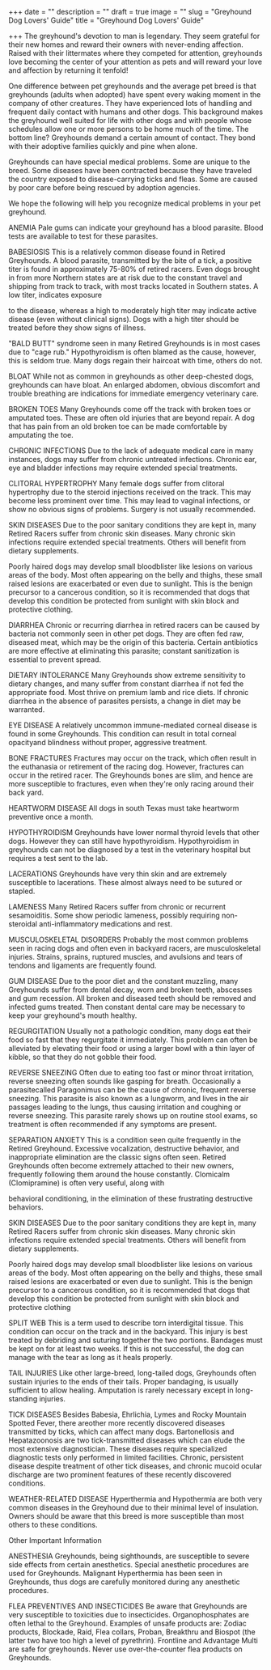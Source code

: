 +++
date = ""
description = ""
draft = true
image = ""
slug = "Greyhound Dog Lovers' Guide"
title = "Greyhound Dog Lovers' Guide"

+++
The greyhound's devotion to man is legendary. They seem grateful for their new homes and reward their owners with never-ending affection. Raised with their littermates where they competed for attention, greyhounds love becoming the center of your attention as pets and will reward your love and affection by returning it tenfold!

One difference between pet greyhounds and the average pet breed is that greyhounds (adults when adopted) have spent every waking moment in the company of other creatures. They have experienced lots of handling and frequent daily contact with humans and other dogs. This background makes the greyhound well suited for life with other dogs and with people whose schedules allow one or more persons to be home much of the time. The bottom line? Greyhounds demand a certain amount of contact. They bond with their adoptive families quickly and pine when alone.

Greyhounds can have special medical problems. Some are unique to the breed. Some diseases have been contracted because they have traveled the country exposed to disease-carrying ticks and fleas. Some are caused by poor care before being rescued by adoption agencies.

We hope the following will help you recognize medical problems in your pet greyhound.

ANEMIA Pale gums can indicate your greyhound has a blood parasite. Blood tests are available to test for these parasites.

BABESIOSIS This is a relatively common disease found in Retired Greyhounds. A blood parasite, transmitted by the bite of a tick, a positive titer is found in approximately 75-80% of retired racers. Even dogs brought in from more Northern states are at risk due to the constant travel and shipping from track to track, with most tracks located in Southern states. A low titer, indicates exposure

to the disease, whereas a high to moderately high titer may indicate active disease (even without clinical signs). Dogs with a high titer should be treated before they show signs of illness.

"BALD BUTT" syndrome seen in many Retired Greyhounds is in most cases due to "cage rub." Hypothyroidism is often blamed as the cause, however, this is seldom true. Many dogs regain their haircoat with time, others do not.

BLOAT While not as common in greyhounds as other deep-chested dogs, greyhounds can have bloat. An enlarged abdomen, obvious discomfort and trouble breathing are indications for immediate emergency veterinary care.

BROKEN TOES Many Greyhounds come off the track with broken toes or amputated toes. These are often old injuries that are beyond repair. A dog that has pain from an old broken toe can be made comfortable by amputating the toe.

CHRONIC INFECTIONS Due to the lack of adequate medical care in many instances, dogs may suffer from chronic untreated infections. Chronic ear, eye and bladder infections may require extended special treatments.

CLITORAL HYPERTROPHY Many female dogs suffer from clitoral hypertrophy due to the steroid injections received on the track. This may become less prominent over time. This may lead to vaginal infections, or show no obvious signs of problems. Surgery is not usually recommended.

SKIN DISEASES Due to the poor sanitary conditions they are kept in, many Retired Racers suffer from chronic skin diseases. Many chronic skin infections require extended special treatments. Others will benefit from dietary supplements.

Poorly haired dogs may develop small bloodblister like lesions on various areas of the body. Most often appearing on the belly and thighs, these small raised lesions are exacerbated or even due to sunlight. This is the benign precursor to a cancerous condition, so it is recommended that dogs that develop this condition be protected from sunlight with skin block and protective clothing.

DIARRHEA Chronic or recurring diarrhea in retired racers can be caused by bacteria not commonly seen in other pet dogs. They are often fed raw, diseased meat, which may be the origin of this bacteria. Certain antibiotics are more effective at eliminating this parasite; constant sanitization is essential to prevent spread.

DIETARY INTOLERANCE Many Greyhounds show extreme sensitivity to dietary changes, and many suffer from constant diarrhea if not fed the appropriate food. Most thrive on premium lamb and rice diets. If chronic diarrhea in the absence of parasites persists, a change in diet may be warranted.

EYE DISEASE A relatively uncommon immune-mediated corneal disease is found in some Greyhounds. This condition can result in total corneal opacityand blindness without proper, aggressive treatment.

BONE FRACTURES Fractures may occur on the track, which often result in the euthanasia or retirement of the racing dog. However, fractures can occur in the retired racer. The Greyhounds bones are slim, and hence are more susceptible to fractures, even when they're only racing around their back yard.

HEARTWORM DISEASE All dogs in south Texas must take heartworm preventive once a month.

HYPOTHYROIDISM Greyhounds have lower normal thyroid levels that other dogs. However they can still have hypothyroidism. Hypothyroidism in greyhounds can not be diagnosed by a test in the veterinary hospital but requires a test sent to the lab.

LACERATIONS Greyhounds have very thin skin and are extremely susceptible to lacerations. These almost always need to be sutured or stapled.

LAMENESS Many Retired Racers suffer from chronic or recurrent sesamoiditis. Some show periodic lameness, possibly requiring non-steroidal anti-inflammatory medications and rest.

MUSCULOSKELETAL DISORDERS Probably the most common problems seen in racing dogs and often even in backyard racers, are musculoskeletal injuries. Strains, sprains, ruptured muscles, and avulsions and tears of tendons and ligaments are frequently found.

GUM DISEASE Due to the poor diet and the constant muzzling, many Greyhounds suffer from dental decay, worn and broken teeth, abscesses and gum recession. All broken and diseased teeth should be removed and infected gums treated. Then constant dental care may be necessary to keep your greyhound's mouth healthy.

REGURGITATION Usually not a pathologic condition, many dogs eat their food so fast that they regurgitate it immediately. This problem can often be alleviated by elevating their food or using a larger bowl with a thin layer of kibble, so that they do not gobble their food.

REVERSE SNEEZING Often due to eating too fast or minor throat irritation, reverse sneezing often sounds like gasping for breath. Occasionally a parasitecalled Paragonimus can be the cause of chronic, frequent reverse sneezing. This parasite is also known as a lungworm, and lives in the air passages leading to the lungs, thus causing irritation and coughing or reverse sneezing. This parasite rarely shows up on routine stool exams, so treatment is often recommended if any symptoms are present.

SEPARATION ANXIETY This is a condition seen quite frequently in the Retired Greyhound. Excessive vocalization, destructive behavior, and inappropriate elimination are the classic signs often seen. Retired Greyhounds often become extremely attached to their new owners, frequently following them around the house constantly. Clomicalm (Clomipramine) is often very useful, along with

behavioral conditioning, in the elimination of these frustrating destructive behaviors.

SKIN DISEASES Due to the poor sanitary conditions they are kept in, many Retired Racers suffer from chronic skin diseases. Many chronic skin infections require extended special treatments. Others will benefit from dietary supplements.

Poorly haired dogs may develop small bloodblister like lesions on various areas of the body. Most often appearing on the belly and thighs, these small raised lesions are exacerbated or even due to sunlight. This is the benign precursor to a cancerous condition, so it is recommended that dogs that develop this condition be protected from sunlight with skin block and protective clothing

SPLIT WEB This is a term used to describe torn interdigital tissue. This condition can occur on the track and in the backyard. This injury is best treated by debriding and suturing together the two portions. Bandages must be kept on for at least two weeks. If this is not successful, the dog can manage with the tear as long as it heals properly.

TAIL INJURIES Like other large-breed, long-tailed dogs, Greyhounds often sustain injuries to the ends of their tails. Proper bandaging, is usually sufficient to allow healing. Amputation is rarely necessary except in long-standing injuries.

TICK DISEASES Besides Babesia, Ehrlichia, Lymes and Rocky Mountain Spotted Fever, there areother more recently discovered diseases transmitted by ticks, which can affect many dogs. Bartonellosis and Hepatazoonosis are two tick-transmitted diseases which can elude the most extensive diagnostician. These diseases require specialized diagnostic tests only performed in limited facilities. Chronic, persistent disease despite treatment of other tick diseases, and chronic mucoid ocular discharge are two prominent features of these recently discovered conditions.

WEATHER-RELATED DISEASE Hyperthermia and Hypothermia are both very common diseases in the Greyhound due to their minimal level of insulation. Owners should be aware that this breed is more susceptible than most others to these conditions.

Other Important Information

ANESTHESIA Greyhounds, being sighthounds, are susceptible to severe side effects from certain anesthetics. Special anesthetic procedures are used for Greyhounds. Malignant Hyperthermia has been seen in Greyhounds, thus dogs are carefully monitored during any anesthetic procedures.

FLEA PREVENTIVES AND INSECTICIDES Be aware that Greyhounds are very susceptible to toxicities due to insecticides. Organophosphates are often lethal to the Greyhound. Examples of unsafe products are: Zodiac products, Blockade, Raid, Flea collars, Proban, Breakthru and Biospot (the latter two have too high a level of pyrethrin). Frontline and Advantage Multi are safe for greyhounds. Never use over-the-counter flea products on Greyhounds.